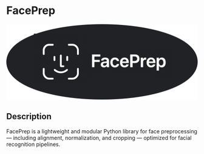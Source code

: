# FacePrep

<p align="center">
<img src="https://raw.githubusercontent.com/JavohirJalilov/FacePrep/refs/heads/main/images/faceprep.png">
</p>

## Description

FacePrep is a lightweight and modular Python library for face preprocessing — including alignment, normalization, and cropping — optimized for facial recognition pipelines.